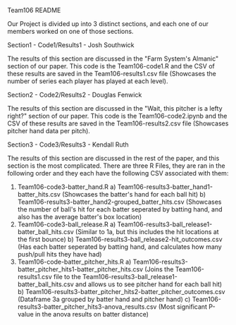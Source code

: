 Team106 README

Our Project is divided up into 3 distinct sections, and each one of our members worked on one of those sections.

Section1 - Code1/Results1 - Josh Southwick

The results of this section are discussed in the "Farm System's Almanic" section of our paper. This code is the Team106-code1.R and the CSV of these results are saved in the Team106-results1.csv file (Showcases the number of series each player has played at each level).

Section2 - Code2/Results2 - Douglas Fenwick

The results of this section are discussed in the "Wait, this pitcher is a lefty right?" section of our paper. This code is the Team106-code2.ipynb and the CSV of these results are saved in the Team106-results2.csv file (Showcases pitcher hand data per pitch).

Section3 - Code3/Results3 - Kendall Ruth

The results of this section are discussed in the rest of the paper, and this section is the most complicated. There are three R Files, they are ran in the following order and they each have the following CSV associated with them:
1) Team106-code3-batter_hand.R
   a) Team106-results3-batter_hand1-batter_hits.csv (Showcases the batter's hand for each ball hit)
   b) Team106-results3-batter_hand2-grouped_batter_hits.csv (Showcases the number of ball's hit for each batter seperated by batting hand, and also has the average batter's box location)
2) Team106-code3-ball_release.R
   a) Team106-results3-ball_release1-batter_ball_hits.csv (Similar to 1a, but this includes the hit locations at the first bounce)
   b) Team106-results3-ball_release2-hit_outcomes.csv (Has each batter seperated by batting hand, and calculates how many push/pull hits they have had)
3) Team106-code-batter_pitcher_hits.R
   a) Team106-results3-batter_pitcher_hits1-batter_pitcher_hits.csv (Joins the Team106-results1.csv file to the Team106-results3-ball_release1-batter_ball_hits.csv and allows us to see pitcher hand for each ball hit)
   b) Team106-results3-batter_pitcher_hits2-batter_pitcher_outcomes.csv (Dataframe 3a grouped by batter hand and pitcher hand)
   c) Team106-results3-batter_pitcher_hits3-anova_results.csv (Most significant P-value in the anova results on batter distance)
